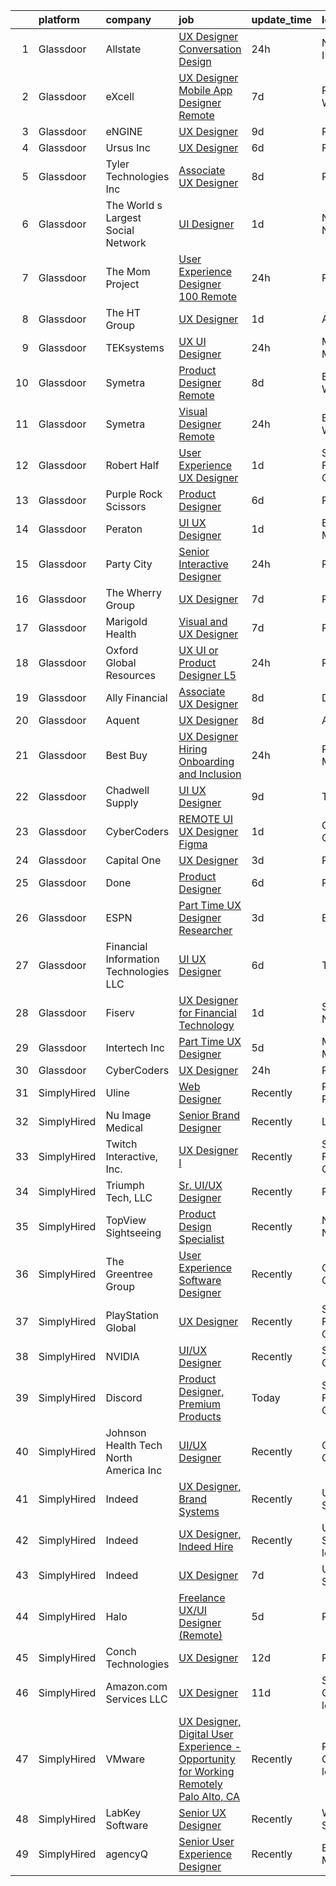 

|    | platform    | company                                | job                                                                                                                                                                                                                                                                                                                                                                                                                                                                                                                                                                                                                                                                                                                                                                                                                                                                                                                                                                                                                                                                                                                                                                                                                                                                                                                                                                                                                                                                                                                                  | update_time   | location                   |
|---:|:------------|:---------------------------------------|:-------------------------------------------------------------------------------------------------------------------------------------------------------------------------------------------------------------------------------------------------------------------------------------------------------------------------------------------------------------------------------------------------------------------------------------------------------------------------------------------------------------------------------------------------------------------------------------------------------------------------------------------------------------------------------------------------------------------------------------------------------------------------------------------------------------------------------------------------------------------------------------------------------------------------------------------------------------------------------------------------------------------------------------------------------------------------------------------------------------------------------------------------------------------------------------------------------------------------------------------------------------------------------------------------------------------------------------------------------------------------------------------------------------------------------------------------------------------------------------------------------------------------------------|:--------------|:---------------------------|
|  1 | Glassdoor   | Allstate                               | [UX Designer  Conversation Design](https://www.glassdoor.com/partner/jobListing.htm?pos=114&ao=1110586&s=58&guid=000001812334d6f099f6ce23f119068b&src=GD_JOB_AD&t=SR&vt=w&cs=1_1b4da78d&cb=1654153075076&jobListingId=1007909809898&cpc=D69957E0862862E0&jrtk=3-0-1g4hj9lprr0ou801-1g4hj9lq8r0kq800-836321a544b4753d--6NYlbfkN0BLH0BMQoDn-yw6Urt952hBm1JLFZ7WpBxND2cMIOjOqdmupiC_ZwOjCSzUpM3cDMYFOje89PMohCdsI3JO8Sow3FXEto2oJD0upv9a1XE9YFGkm7AzHzgQkiaqZ37oQHOS9y4t1maAn8OdM0T32YXRIQwMr6g0Qg1MfyIKe4ghsPk7i9-F565nJriOLqJoKgnfGBmhdbXcseBl9OOP4b0pxmyXNyX-YaxfXO8BFL8sL2dVLUF2VhswSrh8S-HD-nuDx-UgicgOv1K7saZK79QduJWDO4A5U44jqYayLpC-8-Rqj3Bc97wC89OsZimKTBTYoDGLviFU2VJlEaXzt9V3tUQeB45vpzjGYgFLvjtsFYO6VglsH7SB6oyv2kb0OnuXa7D6aL4z19YZrx9xg0RQXy7NYGg5JQaZVhChFDAd6oe__lupCxgipCBXrR59oCulWEBIgszNzsa7wUisYvvOFdMDo1PoR9JlllxRVeW23E3ybKCD1hTXdEEdDg1fCeUdXGLKL9hq_9VDYsJyM4q9gjbYE4VUo1WYEGMErm9ab60lG2Daos9lQN3A7OfaZcgZ0VV-6CFaba3DQRE_rkqTo3My_qJ5-8y2Z8Rr8cg-PAARDNJsDoG62tulCMMGBiTIJqK18ArExrFGLmbpDNmD_Bue_RqpoO9jCUnJyInbfQX6B19n1Y2dIwgE4l-vwmtpRFzRqAskqCUCjQ5hBO8XYlE31PViDCIavj-iMMlhf9nOgraYepppg24HwwplN-NQVrMXXZLQ22nPpc7g7YgxSWwKk9Arhy9xuvCfHTycwYS-_KMGxNcn08SB5s3Zdy6hrpI3Ctk1UigbudJjlmBvelzS0XGQ-3nrYrpPjEMRXo-eNr4fZoPJGcn1L0HTr1YJBukevX4RT730dQuQLEawXfFuKZyTE4T0sQVW8GmKlLYv8VEuChm7fgsgY3EpOY3q5KyS8chg5xcB9XjX0sFGAtXjRPlP6v4T5ltal0tx8CDV-WdtzsyUY85xqZMAhMUzZ_QOujuXJIHgOsW4GYctBW7cASdGlnFp6FQnTwHBK9Ouy8bACeaWnwgdgsNhkbe3SfGVDHmrybwLwOT8goNvSPkkuP2Old76_3qHbAzIERfQJSoKWq-b2-gtWC5q_Ls%3D) | 24h           | Northbrook, IL             |
|  2 | Glassdoor   | eXcell                                 | [UX Designer   Mobile App Designer  Remote ](https://www.glassdoor.com/partner/jobListing.htm?pos=105&ao=1110586&s=58&guid=000001812334d6f099f6ce23f119068b&src=GD_JOB_AD&t=SR&vt=w&ea=1&cs=1_02d3b696&cb=1654153075075&jobListingId=1007893471128&cpc=FAD720BB8CCCB15B&jrtk=3-0-1g4hj9lprr0ou801-1g4hj9lq8r0kq800-fe70f228b92b9f8e--6NYlbfkN0CmxzYmQvvXo95kKnv9JczyZxfBvvIE5_ipFU4pETan2I-OTHVfNCd-kDARBpJFuj3GLOy-w3iNRwMyk7kH0XKVe6hDLJ0SPR8_YPcxSPxZvZMqIeLMuowUZd2WdBwfocujWmQTbUj58J29VgfXMl7WMFRWUP1HwzqkDrE-0AFkBjNho3UqD5QaSUGEW9ZSSDynJXaYVYT0NGTEWS9aGYN16ZXDNt2_9UL3HzYSF6oC9urEwLnKyg0jlJ2vjd7wiWKjn0igh-EdMJwo7bkzPp3tIwVy5J8jE0KPQe5aZGlrM9E_uIVWda5HObIg9cAWzoNntecQWXSr-8ZiTb5nUDd6kq3B-cK8cZSCaIwilNzcbqPLukD8cfDuNwO_juXDQXImQjEZUGptug70X41POkIbMRcyXF1eXSKJJbNl-bUHr8GJSQpjWas0CjP8S_HeZKdrvtVWfX4q6L9uJ-2ImqfPTA3epHVzZtd2VFKEHB3f0yrVacrpxdCKkYZkH-PR3jKQmOMuCOcwy7CE-JUiWPGmbeUXeWAhpqTW-MU1pzJtzg3n9_cUZj3PyGhnHy_Ci-vHJuy2znnFFHiQ_I6EESshg3g3qtDKEldPqSlzUaZjIFjYQZ6at_uxnkVwDJWdnxpxyj1c4_1RC82JWvAiyapg91RE5ksgJIlt8BZEcjz8bqUSnzsitsK0J4o13xkouRzXJH1T5rqBKNfksOH1xcDGE05XDw30JEK9kGSSt66l6vsWy4Q9GHSzU1mOICtxKsdZuuj35vzUXffo9yKWm3PK9C6wpOiSTX14zv-GxKOGX5T5eJpWBAeg3n2Jw3WhfpxNOR3AmjvXCoO24ZB0YmkR96ZWe8KSKaVFXpSdjUZ9Mx5cLJXC0EcUVYggSU2TN5vF88_QZXKWAf4b2WXj-o0SsMIcU2lnm12u9rgRuGmDc1xPKwbbTlxBmCRMabI4sX5BYVqqs_6NDVry6Kpmt6hEaI3IJ3irb1pmV4AK6u3DzmQzhYTPUj1ht0zyvIolV4ub8rGGyZA8vQ%3D%3D)                                                                                                    | 7d            | Redmond, WA                |
|  3 | Glassdoor   | eNGINE                                 | [UX Designer](https://www.glassdoor.com/partner/jobListing.htm?pos=129&ao=1110586&s=58&guid=000001812334d6f099f6ce23f119068b&src=GD_JOB_AD&t=SR&vt=w&ea=1&cs=1_5a056647&cb=1654153075078&jobListingId=1007886186039&cpc=8795CF9063CD573D&jrtk=3-0-1g4hj9lprr0ou801-1g4hj9lq8r0kq800-66181ccf72152195--6NYlbfkN0CM72iPWblhTK_jhJfJxLWIuoC99VqbpyV49Itn1AUN08erutfB9QumlVijyDsesNB_7y5Gm-aD0lYYkx5jU_WZJ6MZxrqujFwYpUfFFn_mW6DuJhL7QRGxWOTaLhC6wDtHIYKr647h7JNxDYCnwchM1k_B_Twv_3FAk55Ln1LUb0fCc39wSbzkduGjBsnR6VOGMO4GzVecc3UFwe5YcsSeb5ks78oMvY0_W1t96W8pRoderWq2eM0qtZQcHlS6NnQZOVcdBoW0OWCFJeZF9iuTiAXx5DhhDpKUEB0bArPv7FXntbEHy6-DwbI5VA3oj143g8y980KGV1JIN7pRconNVING40AP57-d5GQiL71XeWGRv2iVrwEFkxZKoUwD2VPGGPyCk8u7jqgUMIAj-RaSmcrJMtPOYhfaLeSzFbRaGkwRRxBrnfgtdctzkXAorcOyDOjqp7aMRrnPnKolif2FgH3xyu8OvEV1uJMvzVZthHznWBWovVBr)                                                                                                                                                                                                                                                                                                                                                                                                                                                                                                                                                                                                                                                                                               | 9d            | Remote                     |
|  4 | Glassdoor   | Ursus  Inc                             | [UX Designer](https://www.glassdoor.com/partner/jobListing.htm?pos=127&ao=1110586&s=58&guid=000001812334d6f099f6ce23f119068b&src=GD_JOB_AD&t=SR&vt=w&ea=1&cs=1_d75b132b&cb=1654153075078&jobListingId=1007896308249&cpc=1CBFC3E34E2A31FF&jrtk=3-0-1g4hj9lprr0ou801-1g4hj9lq8r0kq800-60a33de105efc6c1--6NYlbfkN0CT8vBT9H5mqECx2dfLV_FONLPDKpIRssxVwtj05Tmm4rA5I0VNOPdM1oYsK66ov5qrsCpWsJGjRT-wA2k4O8eBDYp3KXlgByJmzOGy6oTJm7hFoQPDWDhzE8CndFV565zD0OTuoLHzX7RM2AtKMtLt-jlKmnfZ08uUcslC18fQX_XOR7QKKepCkMAGUPy85Y4DfcvVFTTTnJp3ascMjBE68N-Zvq2XImpFRwD0WqdOIi5HQnYKw3TQw5TJ7u7rxi1cfMSBnkHCbKeqLF3euzMD2pUqg0xE_ad8P6aIrtw21a3rY0D1HBcQBNqThHY6IujEdrbHntcijTCkQCiSlHFkGo1_cTAoHsxAz9KIcT0p0zNfkgeexHHaIv38Zf8mcSiy9KDU68mtGQ--PHA8tqjcbiP6lIsXBBgRWqLpnzfIMNGnTjtW5OvLKn3IpOYxII79t88JFj4Cob3iYuZoLpsYdcyGeZsH3jI0_Z2tc9i4vOA3B3iU7Lffscmyaio_JbzOxmM-S-8ovmDC9e7z8bjlJ-Ue5drP0xa-AQ_umtxGxXNVa2b9mdrKK5uuvp49Gu60VTA9FEW7NUVjS0V2DiJMspLVGiWw0_ivDTLdZpEOFTIKlJ1q6rIQkWdR3Cr2EiTLqw6x8i6KbM3NtGw6asHqnlDB6gws-_NIYjBZMTThRIfBo3TewsNdOMprTFAT6rMMASm-gFhvidJyIAe-J3DCYEfylvNs9oaZFPwpEpMYYWKWU8HCvOeIROGoxATdpAmV4Pbb5AMwiSgBf2SqYxOBcbc0yrSqNBcv183aN2cJYE5hIROcd76fy5RWuA8g1bXn3R8KI93ondrZjt1zDPn7Itdl6MC0ZWPyuyPi4PipGwNVq5MpUloD84QzotKZB-i3ZoeHJ4lpomafNKsQgF7xLBx6o4RbDvrZDGJ1WNUpzc-VZKlh31p3AeHprkWWXlUX2sv7uCYSvdh_kLPhITCmHClARRdLU8h_pR_l1qBNDkU_S3Qad90Nr9ypIQLOFMs%3D)                                                                                                                                                 | 6d            | Fremont, CA                |
|  5 | Glassdoor   | Tyler Technologies  Inc                | [Associate UX Designer](https://www.glassdoor.com/partner/jobListing.htm?pos=109&ao=1110586&s=58&guid=000001812334d6f099f6ce23f119068b&src=GD_JOB_AD&t=SR&vt=w&cs=1_cbd8b7f1&cb=1654153075076&jobListingId=1007889296430&cpc=149B3D5996025BBA&jrtk=3-0-1g4hj9lprr0ou801-1g4hj9lq8r0kq800-52ece1768a858e83--6NYlbfkN0CeE3Wp1M-8tH35RiH3f1Z9bIMggqs9mWwktycFHRXbIf7vsqZ4_y01ylFrHTYta8MGGodIM6JsB7ZUbwCAD5cuLNmrbUydNcPRQjoLJAPqa3xeVfaSSCAjRWP_yCtohzOftj9U-4VHt8tGam8kYakPX_ikKU7YLU4zn5XEW2GZLfuefU88j-HcT8Fne2PEtP6Fldvmu1r_50yDUbLeK2SMGMNLeE-VnmrV6oEScQWMVEsSjLIoKj0xiyfJlo1haj0MXJyNpiYDZvu8Pf6bP81E0JU9w1QF-w41q5VNYEAo96-W1Mn5nxrEvhNg9qrJK6z-ijp4DCZHHXNwCB2NIEI4I-CN6Am3LsLV6N7uqemRU5aN1sWFrJnHoae_LHFWFBCa5m3VypAiuw9VqdV00unVNHvwl9FSqoaNuh9LwdmFuoYXR-TYYRMMKTNW9aDbFu7txSEMBDVmtCd3n3LWMnmgCATV9rawrUzh3_DAGzTtMZA3jujawG825EeTiZDqI_cbgAjDVqYJEMEDsjY8KtYbRr5PwJnDlj4ZmVQrcrSL5g%3D%3D)                                                                                                                                                                                                                                                                                                                                                                                                                                                                                                                                                                                                                              | 8d            | Plano, TX                  |
|  6 | Glassdoor   | The World s Largest Social Network     | [UI Designer](https://www.glassdoor.com/partner/jobListing.htm?pos=128&ao=1110586&s=58&guid=000001812334d6f099f6ce23f119068b&src=GD_JOB_AD&t=SR&vt=w&ea=1&cs=1_7eaa51d8&cb=1654153075078&jobListingId=1007907628103&cpc=155EB9D5185558AF&jrtk=3-0-1g4hj9lprr0ou801-1g4hj9lq8r0kq800-99cd808f6a2f08b1--6NYlbfkN0DSgjPPcnEdvoK3uuxfISLALE6pB1FR7YSHOr_tSg5_QGIhoz_2VqUepdcKLBLI_zSHgN9Sz03KAnPYZUmx6b4z9mhRPODEy-O7qmoS_HStiINQjsdQqA3YjiQFX69lw-5-ZiQxY3XBCp1i3861rKurtjh3CQKJRE80zcKRvIKPJyUYv8B03li-PHX5bWt3-AAnPrc71HNf6p75k0UiXxEpvJnm1KjHdyY832F-chPdkBg9Tp8dpamF5ktiJ-6thOtuWgKfkUmFdQMKkl_GXC55z5nEljbFaCdlvtVtyXkMuUCUiij-BNYC4bHE9k1u1nXyxGzwikhg2G4inTO4RaeCACPeE7lQs5pp-HxyXcentVjJWFSGxOnK0UhcVWcfLU0f5HfUjVb1e83m33nGqreHrU7H6oHbvvvN7xLRFjpCyUN1ghJRpmWAfV4H-BL_IbRE7scTRWwyfJOc_DNQ9gzoNdRPHa46jtiQGegf60f_QbRMt79T7eJ-3gAeE-Ocqz23iZtyHa_pHFgVyn2tF5C6Ysbq3sK9UEIEyZrEpjJ0R4hkqCd4fOWzQr3I1r-QYHxDwuRehhVzOXfHpNDypImb7mYzzY2tS_k%3D)                                                                                                                                                                                                                                                                                                                                                                                                                                                                                                                                                                                 | 1d            | New York, NY               |
|  7 | Glassdoor   | The Mom Project                        | [User Experience Designer  100  Remote ](https://www.glassdoor.com/partner/jobListing.htm?pos=116&ao=1110586&s=58&guid=000001812334d6f099f6ce23f119068b&src=GD_JOB_AD&t=SR&vt=w&cs=1_5f2ba62e&cb=1654153075077&jobListingId=1007910373190&cpc=1120CD366D53BFD9&jrtk=3-0-1g4hj9lprr0ou801-1g4hj9lq8r0kq800-316a760ac97a5145--6NYlbfkN0BDp_epf89aHDQhKpPegNJQ_ldQpEFZQsM9OcONMGxWx6pU56EKHF58QjVdAUvn2gUDcvPGPuum3beqnb26HqTRfxV-Cj_rauCjLe0YjNLDnUPzJG0Gw09IW-MNsz_ya73dYQxfgDIM0sdd6iu-i6Fc9X089jyIBX-8bs8IZWLe9k7TI7G-yPwJnLLFDUHtrzsQgcsOm7nKNIQfb4PmEshiDmvjcDmDQPTYtI29OPULWkcUpRJTDQio_cxIXZlWWNyGXr30IyjEPMsZMDJCddssIHhsUHUlGPkEbclbRq43BhaLK5Od9wSEk9RBf8JKCxCjztdWb7iwUD8W7KkcQ2xk4HOLfvRq_5t-1VYIT8mqHLrVqPh-EGLGtDyErkeQAJmB09XBc9mIcK-0nT1S5spxmXwDeZidABrgvWNHrlD7JtA-1Hcl6N1mdyVaVuWIH31SZhjwPQVwwV14uGby9snSZo7G6qeYSXVMbLxZ9OUEUh8MrdBuZJwLvq1wO4wEUXnFXzbQU4ovfYNTepPRLi9GGaPkG4_XUwMAtfoq57DAnsvIIPd6g2lOkg21tc4ByooXTgtiUTSocQ%3D%3D)                                                                                                                                                                                                                                                                                                                                                                                                                                                                                                                                                                             | 24h           | Remote                     |
|  8 | Glassdoor   | The HT Group                           | [UX Designer](https://www.glassdoor.com/partner/jobListing.htm?pos=122&ao=1110586&s=58&guid=000001812334d6f099f6ce23f119068b&src=GD_JOB_AD&t=SR&vt=w&ea=1&cs=1_01ecbffe&cb=1654153075078&jobListingId=1007906371927&cpc=ACAF1607C5C1E404&jrtk=3-0-1g4hj9lprr0ou801-1g4hj9lq8r0kq800-4f70dc5883ddc19f--6NYlbfkN0Bra0s3zilufhc4AteKADJ__EYx4e15zFOxHvpj1gP3yFT6O1VqDoAXxp_WIm083I5A_N_Vc-eQ1p7qO7s-PUZ2bmhGhrHZDKo4SR9SC8_16Pjws-hDuOh22-5OHoTwv7-bh6KwzNr0ruDmGdMwGhJNlQk0OfbYthSnPGuoEelyIYVTdHOCqzjtvC9bkYujBjH81hyddrMtNPay85TDWSvq36YDr6wfOci4WYtScFIrUCv2rAqWvJEeV3wQ3q9ikb8LypFpJNzjl6617M5TwF54WlzgOryc_YJ36w66gTVQOc3bQAfxL2JqHir9VALNZWRdtKSxgVJaPUGWSkwIlhBfvLAwgUQC9iC3ckHnmmWq-_RTlr-MfxVFtx0fKKgALHAxQugat2dfb39jM5S3u4Z39ePr1U6WK8EAD8pCt9OyinOhtjWrP3oW46Aw7lRZfBqTpDFSp1sZ5-VUPppzOE33gtRSs2gBWBnZylEqMp4hN9dRkOZq4CbgepcEsLJWi2c%3D)                                                                                                                                                                                                                                                                                                                                                                                                                                                                                                                                                                                                                                                                                 | 1d            | Austin, TX                 |
|  9 | Glassdoor   | TEKsystems                             | [UX UI Designer](https://www.glassdoor.com/partner/jobListing.htm?pos=118&ao=1110586&s=58&guid=000001812334d6f099f6ce23f119068b&src=GD_JOB_AD&t=SR&vt=w&cs=1_46bdd68a&cb=1654153075077&jobListingId=1007909029503&cpc=75B6770C194DCF89&jrtk=3-0-1g4hj9lprr0ou801-1g4hj9lq8r0kq800-b23d9136957774fc--6NYlbfkN0AuKz8EBO1xHDEL7V2YF9xF3dC_I9B9i-Zw2Jh8clPMK9BxhHDJszxSyW718EipT5NpSSfV2Y97mEDIvr2kdv_hnmpQM2WlQUND61xxVdm3u7_abE8bWw3_p2_0_gdjdK1cXwK9G9eU85Ov5hs8PyC3iuXIPXY2re24cR4M1BNHiCMyjZGR8JwaNnMOdkPkpHkyQsT--Rx7fj4QFiOkx2Cb90Nc8e-7W2861BTAonTTKinHYx-mz6XXWUVTxpYsgwRsM9cuW9z0UQF0b-WDXr3_OXrrfFENRMP8MuEPnVx36bNimtgSMXHtuWcyTBq-zbUu3ITW63L09-xIlu3XD1Bd3_TGgqKPy5sKPsLx-8c3IxQgY3QcskeM2LOwmS7mP4383euMUucpadG1veNvdK9IZjMzebb2K0Ql20L7MBG9jkEgaXtSrljan2qKRJd7W1Scbwn9OH5NPQeIdW1HjISW7CFEO1Hf5KquRX3gKCNAFwthkvbZsouN_XPd-AkItEcARfh1SHfWNZL6isIjbVCKJksL_8rcSiBb1BxB4FD88E-yY5Tdd0qkrSviqgEH8iUmPugqqoSgZKuUlFVL7k3tkOJQB3ICPAX42B6yFqtJ1-zqlf07OIwwYXtOWskZsaWy0VOf-aclBbzy6QIiFDxdsz3Ut77Z6HyMgsjb-PVjMhG6pn-ZsTrmEYZvLR3NPRJ6zpznZj_sjVy0BOiwI4Oa-c0lU8Qxa9f7CYdadHC5n4yaMUkEkcwx9l-YhTUkCHCJC1tqzD5LfU4mtS0pj0R2tAyuYmQOmLUlPVBBhG3msBREe0SZRka11vuHaLajfxLbBOj-UWBag7LUnYaizCwwh_Dv8wES5CFJwWM84kDbdwTIy0uyxWspG1VjFiHTVR9r7qenfuWk8A41l9vpgesXNhmP8-uKSh2i9zpZowxCA7yQmScLG2AIFP3Q5i1A6A6E7JZPm6a9wXcPyBkuoAlj)                                                                                                                                                                                                 | 24h           | Minneapolis, MN            |
| 10 | Glassdoor   | Symetra                                | [Product Designer   Remote](https://www.glassdoor.com/partner/jobListing.htm?pos=123&ao=1110586&s=58&guid=000001812334d6f099f6ce23f119068b&src=GD_JOB_AD&t=SR&vt=w&cs=1_bb5574f2&cb=1654153075077&jobListingId=1007890104304&cpc=AC285F3A3ECA6BB0&jrtk=3-0-1g4hj9lprr0ou801-1g4hj9lq8r0kq800-f8a1560b546af90e--6NYlbfkN0DxLmO7NH_YTtLbOIMvJFqJGEF88__vqD2fZF7JxivJ0azNiCTgnfJhqK52DTe9kl2sy2Dlv6DaoUwtD1lcr_VUFi9zcdkx3Vgtf6Scv7oJRIAsORZZM_Q14PVCLqqJPo9ZaklYuJ7u3dTNUxyS30Tn3zR7Og7ssC3dylhHyexP2uCYOe8lkJFEAjpjvvRjZ0gp1cctOImO0Dm3K2o7qlA7vCCHbxQuUemYkdDyLqqN6nI75I-woUIawQBIHTO4f0eAyGj3ikTYpO2fZG2C_Zm1V3eorSmTEgN0PvLq_vXyIFPYey4px5fqut-jnz1xuvNfbq78eWpWaLqeBkxDq-rhMI-UwfpvaV3-4sbO3sJIE0qVFwnvMABnFNt22-SwvE1sDDQXGoJ8HGiOFbZBXL1aTMm4k2JKK90preW7CqcsuCHpCDHYXqnbBYitkcZSg67Eckcfk5mLryfCP_ED8JRX5PVABMFzPM43kA_Ndd7Lfu0KNhkErbMeSvnCsP901ssUKRHFy2wlaFjX1VoW742EicNr4E740UHIHdlW3WwnuaqvCbrRsSLDuAYvhT4KKIGmtjuAXE-juw%3D%3D)                                                                                                                                                                                                                                                                                                                                                                                                                                                                                                                                                                                          | 8d            | Bellevue, WA               |
| 11 | Glassdoor   | Symetra                                | [Visual Designer   Remote](https://www.glassdoor.com/partner/jobListing.htm?pos=112&ao=1110586&s=58&guid=000001812334d6f099f6ce23f119068b&src=GD_JOB_AD&t=SR&vt=w&cs=1_2148acaf&cb=1654153075076&jobListingId=1007910117840&cpc=8795CF9063CD573D&jrtk=3-0-1g4hj9lprr0ou801-1g4hj9lq8r0kq800-81365151b091542e--6NYlbfkN0DxLmO7NH_YTtLbOIMvJFqJGEF88__vqD2fZF7JxivJ0azNiCTgnfJhqK52DTe9kl3HxAUXSrL2mTd0Ptx5yHlrOP7pNyy_I0DH1ewqAlG-HwrZHUudZdbZdhMuQaE91j7v3Tw7VN79EeVQTmxCsMd4tn55Y-PDa_cgZasr_TwpzGZeD31m5mFuVQO-xYPkEgwusMtlv1SZmV5cqiaQQxrI_wTqqPpW8b1JI_8ZbVb8mpd5rHKYwZFc0bvRGgpTaJx_N8i-x2csCGdvNI8Pj4BIr6Ym6WuV6PEuhqpi6vAYUQN8Ynckgp3fTYF9Rmh9HKqbQXSZiIpl87t1AtLjD4Z6cWUpnr0LbYwDzS6a8BS6dHeoYOrcW3gSrXnZW_T5x-WpQs4doP5arMi4WlDUL-KhuzWsEn-roWONRbcNYzCBXTXHj0OY_N7stVtomb9ICDL-yohDPwjGRm-LzsK2TvZHqS8adRDejlvbARnck3IeroT5_1pR3UIW6_NRPjfm7oMamhoaGzMmrw2NOSbuvUK8WK095CvZiLHP90Q15PtcpGANqTIm-unnVx091l1zsZiXs4gEL6lMJA%3D%3D)                                                                                                                                                                                                                                                                                                                                                                                                                                                                                                                                                                                           | 24h           | Bellevue, WA               |
| 12 | Glassdoor   | Robert Half                            | [User Experience  UX  Designer](https://www.glassdoor.com/partner/jobListing.htm?pos=126&ao=1110586&s=58&guid=000001812334d6f099f6ce23f119068b&src=GD_JOB_AD&t=SR&vt=w&ea=1&cs=1_cef97fc8&cb=1654153075078&jobListingId=1007907399792&cpc=3DB599BF2F4828F0&jrtk=3-0-1g4hj9lprr0ou801-1g4hj9lq8r0kq800-bccc8e0cf7607a0c--6NYlbfkN0CpzDdaQkua3np5pkmj49lKioZwmwxQ-yx5plwbYmV_M_hSx6mEeMAEQjdiVKQ20yyVyaPlqhHhTnNs7apTFrtdRXXXF-2wyU-mJFy0gP6awhpBgIU_PAWs6EWcOgrS31HSuZxA5t8aGYQJodxxKDVZYzTilNwMYfW6ZKlbWa6w1KiqD-_1jJm-m20r8OBe02_4OzAcLXKMCGct9sxqOu_oQnlBtIeLm6OiFtnlDKiJjeBSvYAVNIJGRLDNHBJpN7LN0Ttsp5SYrNqqsQcFisXxiNpHrH4nHG8neYPfxRO308_zu2TwmIBOVUlB91OdOA06Q7Y1UVvwrvvUPGzlFuzm7ZfSQYbkcN8xjQ_lfewOdH_nF6o-QQq3esEjaS52kwcAixeEVk_b1BeU-SLp9MdSPBqvnnd6UQ8WvJkEb7_CcKFVBKGHMfzf0ThSSlDTQ5K_rgTexDtjHlh7S_NAV-mipzSy275yi62GPOo9elHLSXcbRcugE-nihTC4eiE-5KBQAv6LxA0R8V-LwAUVYDaDWpzoT55ggNK1mv6Sqk0paKMD7HyrUjdJNRi7lVA4SZGmo8ch4l3JWQ%3D%3D)                                                                                                                                                                                                                                                                                                                                                                                                                                                                                                                                                                                 | 1d            | San Francisco, CA          |
| 13 | Glassdoor   | Purple  Rock  Scissors                 | [Product Designer](https://www.glassdoor.com/partner/jobListing.htm?pos=108&ao=1110586&s=58&guid=000001812334d6f099f6ce23f119068b&src=GD_JOB_AD&t=SR&vt=w&cs=1_4bfbb561&cb=1654153075076&jobListingId=1007895212083&cpc=ACAF1607C5C1E404&jrtk=3-0-1g4hj9lprr0ou801-1g4hj9lq8r0kq800-19209a4e7ce6e273--6NYlbfkN0B9CJAjumQvo31X8FUvHYg0gNPS0rTJ-uJjWt5JfkEMII10vzOjbNJo6SQhCT4L7RAU6dtdEMhx8nmzmg3wfk6BhM-zFzZCODVrclYp7WjOWs3tGfzj4XR24wIewklUtdIwkGmUxB-lp8SCFGi5DovRpJU5XISOiy4Ol8SHKbhJQCa7LPvCMyjBo6z0dF169_-q4MAr3QQlzdK7pD08oGv2rUFkdFBXx64xwBTxW8KmpHQ0DJfWd5JHQuCT6Ontze33POkO1L9BB-FIVOUb9MarwqIkLtwL381YngW1faaHRS7aQJasjGRcdRvIuWfhK-nYZJDW4KQ2IdHBX580kiqiFNvyl0W1tIxQIb3yPFmZaXENFb863vcVt4K4EXwqCVEW98_SRmfYryHUfulEum4TIFgAnuZkNznBNGU1OjdqYg7YT_gyynN47dz7x1kU2h3jX7FKGwXEfwU9wvTPWp_KswVBAmqG1-F9CHagLAfExPHsDz0Q9xT9AbWK-PkqdG0xUE91Rt6kEq0SufxP4jwt)                                                                                                                                                                                                                                                                                                                                                                                                                                                                                                                                                                                                                                                               | 6d            | Remote                     |
| 14 | Glassdoor   | Peraton                                | [UI UX Designer](https://www.glassdoor.com/partner/jobListing.htm?pos=110&ao=1110586&s=58&guid=000001812334d6f099f6ce23f119068b&src=GD_JOB_AD&t=SR&vt=w&cs=1_b5432e17&cb=1654153075076&jobListingId=1007908040640&cpc=59DEFF8D475298C3&jrtk=3-0-1g4hj9lprr0ou801-1g4hj9lq8r0kq800-a255dd990b3b438e--6NYlbfkN0Cx7R8OmodZU4Ze4hnUhR0Myw3_voyDLMHXumN7ynSuTrXceT3foN28fsokTCLC-tsOYPdqJ-Dlo-QcTTJsSA6HfG6wbmz23Kog0PHnecyvSE1Dk6Xtf9ZpB2WU-Vl2yuS85fI9m4vR0zNYW3DtrO23-UYzDpqKfkiixyg5GSTf9UTH971JZDOZ7Qcz980jYuoiXw7Yi8OG2oAW0GSRJq6rq_yS_KyA8TqyycH-C0g22VMngRUqwUYK3k_zLGofuhInNmhdqtMVtGP0biRz2KiBZYG4oOR00FUPIav0jXhlEqdvq_sIkmHl5J4aq9Xlrd1dKHhsEl1SKqIM_rMfZGk4mOiDsSmJcb6W17LwaRz2RyPpmbTBVVhXSKB8knOAcxh7iWeO0VqzkQ9muNTQfAScCHrespi2JpK9QHOPw-evnFAqIeDKSFDVMmNLbjmlQyIARYH30X8GqcE8pCHTbqSy_B_dSXM8sh_fYqyV8n1l2bxpk-fQz2bX2Hp81G9yhFoqbBIZLQnhHH4ZVqcjV6vEJt2-K0yrPKFPRtakFeH3SftKxbHLr8t1pBvQ9QCdejjfj_8LJ7P_PkXlyoptCQA92I1qjxsmofK0K8T_BT0cZ9hrxyvRGQxOLzmFB0MdkPr-TVmUrJ5H3-Xl4ywgT_jyLu6OutOzmCbzqfI_MhrAY4h8NfSaylAiFx5PbVLr8d-aDNm3uf7VXTezf-4JFodYfCtonJgOBMWevIo-LLqTUTFs37qFcV2Ffaz-ImkaMUXbAdEdSX38WBdcOkr-W4bycBaC2lYJat2XgNmLLsTTLGfcUJbfWYaxc0QM8mw9IaWt1_G550gWRjvMcihhKl50l26R0pVTJ8iaqO0vYjKyG67WhrzbatoBZKvGZXdEftmMVnNqvdjQXqKiqOd1vZx7CMQrmQ5p5M22r5g1L8rIjelBli2vJhUBDIH-lYQyX4LzLAJJUvtWIHHu_UeYqhWtCy91H_q4IUMKAeB64DSGmRpuHLgWOiuVfecF6YeNhYVAK-ZSU3n_pLLu1iTXHoyyeAHa-Uvqx8-WhPyy-18USMXQxHxy5XObtCvbbEQx3_JJa7ZGKu_vvQ%3D%3D)                                                                     | 1d            | Bethesda, MD               |
| 15 | Glassdoor   | Party City                             | [Senior Interactive Designer](https://www.glassdoor.com/partner/jobListing.htm?pos=117&ao=1110586&s=58&guid=000001812334d6f099f6ce23f119068b&src=GD_JOB_AD&t=SR&vt=w&ea=1&cs=1_978d77ea&cb=1654153075077&jobListingId=1007909529271&cpc=217C45A42544DB93&jrtk=3-0-1g4hj9lprr0ou801-1g4hj9lq8r0kq800-8769dfc360d25208--6NYlbfkN0ALyhAUN4-rMnQis_n0DgkUvmAya-wWUdlU29uRgGT9KIzKCXIeS5itAw0GIAujaTy37iTorclyPI3vPqg1iZ9IXdL5ELBGGCW2AVh8eBw2QmaRPyAXe8ZiSbFo-Gs4IXN-8xSQhkPzltXA4JI3kcRoOU8Zbra8vcPgPYSRCbcID6KdafD0JdlSP0szyyZkvaS2qOOrfKzt0lh0ykVxGQY7_75xFTqEyw-YLj1Vk92IrzL7QETE2QdPZT5Od47cAaxH3UdUTsRF2w2tD5nIBhRO-NkNZUYwEBnfITIcbGqnkEH7OtxS77QWuARuwk2pp32j2hceWoLYBlNr1w_0rK-IhtYWu5hPLD99mujHOE3zu-ci1brgaRgDlPecpXERRBQftUt6_dXuwDfLN2RLP2q7d2-CIbNZCkyma_F3mm3YJNtS3J2LLOWm68H2w-lSqotsmf57seUsgY_pmtpFppNyzL64_Xlfn9qz082ccpQv-EMkycASQNy_qwvzOK9jiuEigg1w4742ug%3D%3D)                                                                                                                                                                                                                                                                                                                                                                                                                                                                                                                                                                                                                                                   | 24h           | Remote                     |
| 16 | Glassdoor   | The Wherry Group                       | [UX Designer](https://www.glassdoor.com/partner/jobListing.htm?pos=130&ao=1110586&s=58&guid=000001812334d6f099f6ce23f119068b&src=GD_JOB_AD&t=SR&vt=w&ea=1&cs=1_ee2ae3bc&cb=1654153075078&jobListingId=1007892502538&cpc=F4EED0218A761C36&jrtk=3-0-1g4hj9lprr0ou801-1g4hj9lq8r0kq800-33912c95834798d7--6NYlbfkN0AQf72bUSaGcfKlA-FHcaD_NNxydzOPnFvCMZNpuhyNdV3fV8PmWu1NPiE0CH4BD8dFRI0EIof916cAeFSlinxqm5--JnRhKkcbEgODvpcT1QRBVAl2MfYgfQDnb-fxj4L59u6Pji4yRT_5AL51jBjKPynU6x-9V6LFeRXZh07HtMYqxH5VFTNzL5HiarPZNxrYvqHoGwccc6A9GR96v0LhPwPontTj-0XPkejndwLn_ovq8Y-Plpfcoe445-ALRDtDHgHV3jCve4DKya4xncfWz7gEvxPIy9oRX3KYX94BYtPW9atosLQ5PrCjmq_vWBO5ddcuMexpB7rrPBVD3absUCuFkUOBJQDV5zyYbg8YBZzWrHJX7Ja9Byx8ZXpvHQ_FzltmRq8C4hBRATic7mLd0xYF3cBiqdRFSmyYUxW5eceeBVmAkLUJOpTI4KfuZlzTF0WJ4RMIbMW0u4wWfY0zOYagXILczEWOK9-px8lHDpct1ju5cC2H)                                                                                                                                                                                                                                                                                                                                                                                                                                                                                                                                                                                                                                                                                               | 7d            | Remote                     |
| 17 | Glassdoor   | Marigold Health                        | [Visual and UX Designer](https://www.glassdoor.com/partner/jobListing.htm?pos=106&ao=1110586&s=58&guid=000001812334d6f099f6ce23f119068b&src=GD_JOB_AD&t=SR&vt=w&cs=1_61f89e54&cb=1654153075076&jobListingId=1007892502134&cpc=5EFBB0462F9C6B7A&jrtk=3-0-1g4hj9lprr0ou801-1g4hj9lq8r0kq800-9b3cb7afa3a868e6--6NYlbfkN0BOXuGoEprab630UTZtlO0zSF92s9S7S2JAKfDpgJnI48Yvg-kvAq5EQjCiABulU7rt4DrJjzq16LA1OYR3N2W3QFAt42dpjwDydXPo2L_CQ8fIPtmFZ94QuWaSO3fdpUYFb4e_ZVDov7iWUBDkdYR1UZrd3kOPXB7JaEf5-K9sncaqUe3g7zlv5dolpRuUs01hMlZ8wc5IW2f5i4l3nU6UBdpxQk4cstDjHn_mTo52ebt0WacS2ZG4v5qAfb3YirHQyjIdHgHZI2ak3GrrBJaZbutyJNvmquE09FlhGar-MFHIhSB8zhXdGWYy5w0KBKJUoY9RLwccJw82FiuPQ7cqYEVKg6bdyYGSCAi67ZCEmLURUG0aiEhlayuNa-1KNWURX2SqK0_45yph2HxiLAGAOVlMEwvs5Y25cKAnV46xbwi6Rzk2bmDXK7diw2CbUueH8WoAfoELmtWcTzzCgJjN5OO0p4c3raA6NBtf95n4zv78wzEe1dSSk34iIXLUVg3aMFcMhTKj1fUbKvZq5AKPtVs8evmhDgTNU4Ockq4-cpBTWVC0a8PdQuoieOAWKOCzMKQ_N8XBPDkuZQD77QsF0hGvQ9iKT28%3D)                                                                                                                                                                                                                                                                                                                                                                                                                                                                                                                                                                           | 7d            | Remote                     |
| 18 | Glassdoor   | Oxford Global Resources                | [UX UI or Product Designer  L5 ](https://www.glassdoor.com/partner/jobListing.htm?pos=125&ao=1110586&s=58&guid=000001812334d6f099f6ce23f119068b&src=GD_JOB_AD&t=SR&vt=w&ea=1&cs=1_cac14a31&cb=1654153075078&jobListingId=1007910888820&cpc=48B9F4758953335C&jrtk=3-0-1g4hj9lprr0ou801-1g4hj9lq8r0kq800-236d53317970062a--6NYlbfkN0D38dVY1HiwVlRJ2sgHwoll4iKvb8KzfDOOcqRKKsqQYBdEVI9w2agCyPdJw2s4TQoE74vZzh8SXUc9h0xY8xyPYLwKsOvBUgl9y9tE1B6tRrqFTkfx2LFZhefZnNvzciUxa9TnrtURLxlm65Qh6xlIx7olQZRP4mkpX-gaUrNa9j0kfrBiZiIsjFlL9raYYwswTGraNvuBoyt1Y_nxBi4odl8TotITqB4DwSHHvH2QiBNiKZ4Ke4g8XQDWNN-zDbubFWPudrsp0XPvULebZOKVoVNB5iVVunuM1WE8xr-aciV1xbp9lxtrD3Q2Hu7BVBBpiMpodYqAv5rOcmjnMHbxPzP5tHAbBZBiql_lyWn0CKDPUXrf5P_amZdqUWbXnWiK0BEBNfaykexN_zgU2kXOHAFhwadLfuero_zkxc1GptF0PW-2S0fhf1Eb6tYQMa1i-7wkpcNHehEyoFFqFFtccXppM66NppWGnLZo4VQBJ4DEh7bbiFaeAL2Uw06ZBz428Niaa1eHcVsd8uIRrMvo)                                                                                                                                                                                                                                                                                                                                                                                                                                                                                                                                                                                                                                            | 24h           | Remote                     |
| 19 | Glassdoor   | Ally Financial                         | [Associate UX Designer](https://www.glassdoor.com/partner/jobListing.htm?pos=111&ao=1110586&s=58&guid=000001812334d6f099f6ce23f119068b&src=GD_JOB_AD&t=SR&vt=w&cs=1_02000128&cb=1654153075076&jobListingId=1007890187044&cpc=AC285F3A3ECA6BB0&jrtk=3-0-1g4hj9lprr0ou801-1g4hj9lq8r0kq800-706526024307f282--6NYlbfkN0DJ5QQ_XkAtnGD7OtNJBPWnMWX0-0yeBIg3SyIy7sPtwbzsSHHn3ObDFBkKUa5OGl_hQyoslSyFzHbbBZfXX2Ap1rcWOcMVXBSoVh9YzSs-4qrgFMHsXXrnT2noZygLOPX7I0bzYB8CZ6flbsSGTYOKajE8Deu4fdWkvOW39zIH4EmjNxYh_YXnpIzFC1XA2NikAagMfdV6O41QB-gzDCoqcf2Qd31Kw_GOB63UTLn1TsTJT6nVbiyUnzp8UvnNgGdolLDLomnDa2TKalz0D-cGdMQClOQhU0GuHu1PBpshL6f0bko8ZbH0gqphYnXFOrHwdThbfPIVtezCAoRrPwirEy5tLGoBccPmHZMZm9cKW3HDAGI7HNpsT393e8RiiBvt5OszZg-oYHFOLbxH4WAAlKx7wuYPeKAFbry2MAw4ZX5T9lrFpOv1Q9CvYzvq0z5K3G__Qt4UrWOvy1YYPl1rBrzD0miwiMDjgagiQv2wquv7XIdiLGad)                                                                                                                                                                                                                                                                                                                                                                                                                                                                                                                                                                                                                                                                                          | 8d            | Detroit, MI                |
| 20 | Glassdoor   | Aquent                                 | [UX Designer](https://www.glassdoor.com/partner/jobListing.htm?pos=120&ao=1110586&s=58&guid=000001812334d6f099f6ce23f119068b&src=GD_JOB_AD&t=SR&vt=w&cs=1_3f70fdb2&cb=1654153075077&jobListingId=1007890135005&cpc=217C45A42544DB93&jrtk=3-0-1g4hj9lprr0ou801-1g4hj9lq8r0kq800-7ba1144f8ee95361--6NYlbfkN0DMrcEu7yrtATojKJA7cEzGQ3FdRGWLh0CZQInL4ECGI9gD0Wolx9R2v-Aex0-GK06_n1S99eJpjHXArv4oZmD86_04obSPmPdHRQ7IRQGOe-MnQMmzrTrFs5KsGDNW1UfNvQLdfAv8ADfGNZ7wiZaUhwMgFzW7CKSmFUc20yZfBWM78wep7YTWfU62uaI55amfg0VmLt8tJJtHu0SZSm44pAWkZI5mlVpVlDCE_rvW8P0gHQF-XsbwAoTkT2Apt7fpczyhVzaPaJzowG6DP-XKriXCXgk6IEYQs-ZAruHDI5RnytO5EdgkPH7kqI1cdKZ2S_SlIek3DpWGo5_BhCGP4FO98mSpe89CkLEiw9riWhBYbd2QrpFYwd61CAPDVk2updJtAD9DsEOmVQKvCd60BDNOjNliE6FJT48EpfGu7Vw1lJ3pKiCtuK1ez4DEQK86aQJ8YEUHAA%3D%3D)                                                                                                                                                                                                                                                                                                                                                                                                                                                                                                                                                                                                                                                                                                                                        | 8d            | Austin, TX                 |
| 21 | Glassdoor   | Best Buy                               | [UX Designer   Hiring  Onboarding  and Inclusion](https://www.glassdoor.com/partner/jobListing.htm?pos=101&ao=1110586&s=58&guid=000001812334d6f099f6ce23f119068b&src=GD_JOB_AD&t=SR&vt=w&cs=1_9fe3205e&cb=1654153075075&jobListingId=1007910493992&cpc=0F120DD93C91FC85&jrtk=3-0-1g4hj9lprr0ou801-1g4hj9lq8r0kq800-a9eb42b58aa1355b--6NYlbfkN0Cfk0snhZndNwX7uXgC05fLlvJSb7RrLTWxBCJZfaaW5v_6dOj1owJ7abUPCsjpkiKyVnGJE63E8NQZuXKsAYbULpkNYGG57rArpqhmFNrOAAwGZD7v8sH8Lw0uWFeb8DJhpcjTqTt4qOSX-wSM_zfFCx6ApONZuygEzFmEWiOuxq1y5KK3hrj0KAw3q81GmYCOth4JweLQHybADpMQgNrC4Y1X0pt1KYgcH1spnLr9VQW8p3nlTuYU0RLZlbphNJUwVzegnkcytCmwtjzJ5FpKD2MRW9gx_c3laRMIgRN2Vz1vvBgWIL4XTDfiTgnReP_F39DnDuk2JmUrhsTRrGQ5M_oStOfEIqZ5nX0KrC-07U1D2KL7WbNzcR0SBj7EajPE9ffMj89iXzwQum2_yiuDcPq6gSskb_3akJUT9cv6GLl8f8VTu0JeHnKpPJsf0YKafrHm5IRWNytztR66S7J4WNF-ew6X9db6ioBtt54m8JG5fBFsC-1lLpglKB1bUbI%3D)                                                                                                                                                                                                                                                                                                                                                                                                                                                                                                                                                                                                                                                  | 24h           | Richfield, MN              |
| 22 | Glassdoor   | Chadwell Supply                        | [UI UX Designer](https://www.glassdoor.com/partner/jobListing.htm?pos=115&ao=1110586&s=58&guid=000001812334d6f099f6ce23f119068b&src=GD_JOB_AD&t=SR&vt=w&ea=1&cs=1_b06baf0d&cb=1654153075077&jobListingId=1007886788476&cpc=FA84DF7EA1EC2398&jrtk=3-0-1g4hj9lprr0ou801-1g4hj9lq8r0kq800-b6f4c1d0808d0569--6NYlbfkN0A7hBXzsdRqctFxVR-nR18ETFWiF-Vc9YCzVbdqLfWy5onrdVgeVLDCsCLDSYYzjsctGZDHI-fhXZ4w2cBsOGcy2DN4JqV1yIseEcvJoUHlokJ0eXcoDJQWEHYQAHFrVoNPkvF77RmYslY9gDVZxdj5JxIeIx-nVBw5k6vd_AD-LOADyrmQjZwhK1zCmgQiJzsJ55yUy83lqZSt0tARIzQ9x558SXWF5jKhhAzlVCxVYHSGjk4ukYpcAVA0BrY8oyi4IWISvfbIM_wc6oEa5FYEyf7mkIogWZxDjf9Hy2UVPt3VOJmTVwxwx9NzET7jBd_LnhWoDt9fXSPJA21kBHkg9L_vpvINCu7DV8u6eQ4eq3DonoMBHxD9cKA8g2FEqLD9n8F2IXItB9KZTHnv1pPSVAnpZYRhQMaxZwz-n6dCK9xvdLItwMe7-Ke05Y5gYLKSm2bfUIx7REQz76rKUUh4WWPwrtfPln9YKan4ftoLg_6fq7fRHfw51p0_ioK_VLtmofJqo6p_GoeRSfoq12bI3pNyfaR2ASQ%3D)                                                                                                                                                                                                                                                                                                                                                                                                                                                                                                                                                                                                                                              | 9d            | Tampa, FL                  |
| 23 | Glassdoor   | CyberCoders                            | [REMOTE UI UX Designer   Figma](https://www.glassdoor.com/partner/jobListing.htm?pos=121&ao=1110586&s=58&guid=000001812334d6f099f6ce23f119068b&src=GD_JOB_AD&t=SR&vt=w&ea=1&cs=1_1faa3845&cb=1654153075077&jobListingId=1007906266620&cpc=32EE424DE2B657EB&jrtk=3-0-1g4hj9lprr0ou801-1g4hj9lq8r0kq800-d509e3cdfbb32062--6NYlbfkN0CpFJQzrgRR8WqXWK1qKKEqALWJw739KlKqr2H-MSI4eoBlI4EFrmor2FYZMP3muM03Um5swKT2wIt1Ri3pE90Aqo6W_w9QCa12hq0D90nZxCdi8DgtzvqUi0KxLwRtKc8IuYe8yNOx1RQR5F5E_a1tuiDNz_WNUXOPgKoSX4a1GMHtzbqwvQNroU_vQ1nHuVnvK5ucNb6JLsAI5QhgSZkLazsyiKRf25bUdXDwhYutmHcE9AwkYWGczr6Ol6JlGTivEOmPNjUP-IOcOhEHE9zRPJGhBNWS0x_pAe8GSM9ArRpSQRLm8K0HUUoHkpC-e2VtnUDXpvRagXhLCts_VdEBWvlHNdGFOMyXgj9TAeDTVqwTqXyp5P2WU1utG80ICFiCz6i6BVQvsCC4iH_yxQHASnyrlUMyTjEjLALoGdyEn4Gg_P1lzhfDePUNZdpHGB339I-b52jJnhz5TBIqV9brrCGj8wT7KNR0ZH1Zunig9bqwZ-1J7aze_vm-ZtASo9F5Ute2robflE58wKW75YxvgDlQda3PPA3Ns-aD1WvDtZ5vhs_BFl6WMiwKxEhOftLLuiqw0gDwFUOuwTrcVCoPux1adnBk9uv8c8vjxAlfMnQb_1CvIybOAqufdEegSqE6dIIFbcXlNhE498QBMPCk4CFAfKjIoQncNurCEBhMpKMvONScVwzAxSQElUU5AlUvyB9LrUieBCB2EN88MWBn7CqwRF72G5akgt3Gq_s2CgvA4jFkD77v75ml7Ebc_yhJp-C386ETnBea2fUYZAG1Rmy7FLhX9304SJ0k3euv7DRAh_Y2AXO9Hk3V1Ege1_mizBK4S_fK4QtOePVGyX9WxBRxMlMSyDUwRUr5q1pE1d3YHchzQ8VROchj8TaVQ8x66eC-BkZoGkPa4F4hp91AD8XiIRcrnIorrCyMllQ3Vt-bbXlb1a4FoRXYUR9MFdw5XQaY_pzQMwP5POEaveNRfXY-OfpOhdY%3D)                                                                                                                                                               | 1d            | Concord, CA                |
| 24 | Glassdoor   | Capital One                            | [UX Designer](https://www.glassdoor.com/partner/jobListing.htm?pos=107&ao=1110586&s=58&guid=000001812334d6f099f6ce23f119068b&src=GD_JOB_AD&t=SR&vt=w&cs=1_2878724c&cb=1654153075076&jobListingId=1007901635918&cpc=6BBECBC74F3AC36E&jrtk=3-0-1g4hj9lprr0ou801-1g4hj9lq8r0kq800-afd7ea119b481ccb--6NYlbfkN0C3j_zLGvpMLCdiZ0WC46XqVTA1VMZzOzKXPhAXwYlrNb9EbKZEg8x0wzjxx-xvfPrKazWr8RjPi-jB5U98Ao-e2VZSmf9qPouelt11r1h2Dl4jnozexgDRmWjESJ3qlQfT3kNH8XOLJxT76wql-PVgqKAM1xggs7cro-3rXA9bsCbW5v8VqjMncVO9YuhPI_VU8TKWBX-wTNRaeIN14imyBZTf5fVXr5TqejPU7EDFDH0gcW78EBsoLpKtz3UEqwzwTxKxhV0iZsa5pi3JfHs8Y4rmjtQyeZGMmE1EgBEgt0erpuZDDQpcVHm4PnFdt4UkY1CdjzBo6FaPZlEB6ZYfrLcqtVS2wMc3GP3vtQ0AE5QA8d0bhafQ3FDAwk_3O_dBhZqlIBHUklc3yeyriGIkk_zJ9k3ZGhNgKuTD20bKBB_g2WHPEAc-3EqcQ145JL0%3D)                                                                                                                                                                                                                                                                                                                                                                                                                                                                                                                                                                                                                                                                                                                                                      | 3d            | Plano, TX                  |
| 25 | Glassdoor   | Done                                   | [Product Designer](https://www.glassdoor.com/partner/jobListing.htm?pos=102&ao=1110586&s=58&guid=000001812334d6f099f6ce23f119068b&src=GD_JOB_AD&t=SR&vt=w&cs=1_747e886d&cb=1654153075075&jobListingId=1007896596008&cpc=83BAEFB8A33E57F7&jrtk=3-0-1g4hj9lprr0ou801-1g4hj9lq8r0kq800-62694e3607ed607e--6NYlbfkN0C-LxO6OzFeyYVxZOsqOoGVZSPgtH8WHva8NWd1WDVRmqXupYKp1xC7mBY477ooZpLSbW9f2GHbcWvIeALBGdza5CccmxxfJIlOcVioI_zaq_nlqjoAI9qWq4AcwmRasbYh3PVdAmo-nd2dfN4TyJGlDH__UQKqaR9AQZwfwL5gEGZlNmtrP0nIZZcyiivmOFlDiOR623garid9EOPcqH0GpFPfQZ7ZhcAhrLerCU8LYbmV4TCY26RZQdXvssALZn_SmbrllCvGxs7DWy5TGiAlOubnPyt9_ScxSXFv8VVeCLQUvckQn_4T954Gtxu2yglL2L63_FWgmmG5O8IzIiVaWm_NDhG7pIR7v5wbTzlnMA4LaJfhkguu4ZGSdEaNYYpDSbHCTUAax2DXW9S0QuPZNlJYyRm8KE0zCFCgs9CcxLR8dFb_GpxzdRk9-pB9mOnIFAdLDlsXdJIZ5Z9fziR-nvQsXNQSsiBagGvGv_2rTtiQjo4iHnCF-dIJkQe4J0e3C8-fw0UNDRMpyUOBAu91oiNddwP2Htft3Jibi50syXnMoHcFuME12Q6oUe7ULuIJmdq_fzVe_PsY3JoN1bYH)                                                                                                                                                                                                                                                                                                                                                                                                                                                                                                                                                                                               | 6d            | Remote                     |
| 26 | Glassdoor   | ESPN                                   | [Part Time UX Designer Researcher](https://www.glassdoor.com/partner/jobListing.htm?pos=113&ao=1110586&s=58&guid=000001812334d6f099f6ce23f119068b&src=GD_JOB_AD&t=SR&vt=w&cs=1_7c9e04e5&cb=1654153075076&jobListingId=1007901619475&cpc=56C4EA4A1A191A49&jrtk=3-0-1g4hj9lprr0ou801-1g4hj9lq8r0kq800-c21eccf7928111b3--6NYlbfkN0DAFTyt7pbDCC2JPO79CSdi1dIb81yjczP5qsKcZIxgiYm3-7g-689Ur9xqU8QiYHXTyCCGyKT2njJPxTqg3qJ1o6nGRtxfT3lBoIjkzUIEjCZj_jLHBm28bAIg30rcc02gf90MThVFLmmHdecaJNiZREqZZ_Dhf9keSuEniyLP9DUbR2ojMiFepVAv5ZOYLzO59KMGFU1TbtkiaYcOh6uAVkcsxkr70i8UxqBuNgTC_bNFDmATH8DhT68xa7umEpqfAtmY6PWApNcLtJkeqN7agTmCJ83gm4XUJTiFNRVy4OSJMksCalZZgbdUcT5eukCB1p93rwcTCggNANQJqHC0BjaSZiC0BOPd1Ke5aHTibiErNrcddgpGajm-ZwYU4ZKKdC16pMqzgNaCPl0HEF9ChxK0m2XDoouW8uX0il0tWkhRm3Lb3oia)                                                                                                                                                                                                                                                                                                                                                                                                                                                                                                                                                                                                                                                                                                                                               | 3d            | Bristol, CT                |
| 27 | Glassdoor   | Financial Information Technologies LLC | [UI UX Designer](https://www.glassdoor.com/partner/jobListing.htm?pos=103&ao=1110586&s=58&guid=000001812334d6f099f6ce23f119068b&src=GD_JOB_AD&t=SR&vt=w&cs=1_bbd17ca6&cb=1654153075075&jobListingId=1007895363672&cpc=1EC006BEB16B588D&jrtk=3-0-1g4hj9lprr0ou801-1g4hj9lq8r0kq800-d0480855139b63bd--6NYlbfkN0D0VP5iq6dK3BGqhg8jDjOINdKw9C9J6Rd-__iogDYb3lAFzqU3FrjvpJxtkU2UIBFWTjgBTEy2WaNJVQ5F1EQr_HKQLAIwvA41wG4uwlBKR6EfWWSez_Pt40MVD-e91bxdzj_PtFSOYTiZxz9gcVIX-6tl5e9XFiguQFtw_YxNmr62tQe-fxpIceCweBhTm9brsbkdD-IaKUg_5FOwFKs11rLlTTGUqMDqud7bCEFyTQgSlEMzGNjFT6BxoOuQyJoYJY3BFUqFZ8Tjp7Vl6re2MDD6u2RjOtkiGV4lGtZk0BMWutwP4BGBf_Kzr2dHEeRjUyq_J_zemouc0VlVvs5MGM42J9lQ_Uq-81Q307hc2Rpj6XIGRC4O6rmk1wMSRJyVfUGJxnhSQYh86pm5hI7KFnBa06ldEdMs18BK7TV87QGS-rCfguSnf1VRw1q5q9EJ898W2_Yo83c1XzF8b0rtT68N9g118gOAd4B4gxonvWJ9v4R5rwJRLmke3mEkyUEknsanp0hxadYxB65AaJtLiX-XJejGUEYEFE62gAn6b-mO1KePtM3Hyt38t6H95o6gCfCNeqvmBD1Md7-n5TF5ZXe3E914t0uQWmUbeAa3mD7izY9Ycwy16_bGMJe735hxGJqsVFcMI-4PVf01lYKl5Otun6i0u3729LO_u1m4D3sxxCsse9oe4SO2GSc4gRfL8ZeFWK0eRw6jS3xXvASpaLfsXk-rTnbmevgzALCDbg%3D%3D)                                                                                                                                                                                                                                                                                                                                                                                                                                     | 6d            | Tampa, FL                  |
| 28 | Glassdoor   | Fiserv                                 | [UX Designer for Financial Technology](https://www.glassdoor.com/partner/jobListing.htm?pos=124&ao=1110586&s=58&guid=000001812334d6f099f6ce23f119068b&src=GD_JOB_AD&t=SR&vt=w&cs=1_3544f79f&cb=1654153075078&jobListingId=1007908115899&cpc=334ABAF5D42DC775&jrtk=3-0-1g4hj9lprr0ou801-1g4hj9lq8r0kq800-c2776a32662e2d51--6NYlbfkN0BhYylDqghje0ff2KplHg9yv97rDOpeEevfMVEZYorIBLrP4vrvtfO4wMO5SUYSXSaly2iRsLNlEnoxrPd4iuMXJQ_iZkEsz_JBq-aJO1_lOiqLOlHlBjdkpsqfdwJSABIHuYd_fNlO4UW3Y1Uc5mzR6S6Zk40sayW8H56DoXsnx_ucAiJ_rqWMy2WTHvX3N1O3KlBnDoLYa-4jzqJd9Twy5u9M48YC9PT4cS5nbaJcUAC539yooOZs_HgWPj2ZP5HxoMRRcb_GqU_TJoDXQasA50b0Wsc80vLSSQzcA1Fmw9EXsULRzIT0T7LViNnQR1FsdY3_FAPg45rYlA6lI-5N1yBfmWpcjMV4_yRPSTWVqPnyCZ_R_mlkB7ad00fw1aA4Lo4_su5RT5LbyeLlMRB6ZusZUynwV7UnFW8xjMHXKvtu5PTncZ_ae9HZ_57Dh-RBUsr67zcRSH3lFzN0d52EXhXbuWzSNrUUlqkkEqsA8d3WyUwZN6TucO-18fziwaeEg0Ass1KimqAxqQg6KpPdeGHdn4kOQIMj_k7kqQZrKlpHoPJdBZYcs1WJbxCim-8HFJiMytyGJYXgaQRwzTV6)                                                                                                                                                                                                                                                                                                                                                                                                                                                                                                                                                                           | 1d            | Short Hills, NJ            |
| 29 | Glassdoor   | Intertech  Inc                         | [Part Time UX Designer](https://www.glassdoor.com/partner/jobListing.htm?pos=104&ao=1110586&s=58&guid=000001812334d6f099f6ce23f119068b&src=GD_JOB_AD&t=SR&vt=w&ea=1&cs=1_9bbe680d&cb=1654153075075&jobListingId=1007899626025&cpc=E04C949A9101C6A2&jrtk=3-0-1g4hj9lprr0ou801-1g4hj9lq8r0kq800-8e65ae976d9e962f--6NYlbfkN0DPtnWd5c3HSXcHE7Q9oJFHp5RQto9btUDg0qVxvc0iqj-fTOFvfyy1ASDi6wx1MLSzdJXebjbb50NxQdCW5XsTlAM0wAREVoKjq0HgukbZx4FKiEMBw3qD1Oug9BHUG0djVgLG30tZHdhn2jdzOlt_tXiCKjcNNI7jm3diDqoYNEk9GBpbnjzqjBDAHrqsdTls2vmHRDyaaDCB_aE4ylZFlINFe6Hn5IWTwyRnznjmK2X9ppgamW7GBJ7_uXr1znnd1AZ_9K1qt-IUESOK6yErjCwzRV2qZ8Uid3yMx8c6m2RN2Q4iam1HRuuZ1CWeGeeMN0qieGQVbD2nDNC2xbwjLGxN6fnae12y-nBvGbQtRZiD5BG-B7e39ctiG6o-A-68EY6xgmiEemo-wXNJ_H2VxTpfNAcTK_8ytEnP31PzC6GJkewax9CS5Gk7DXkjEt1G-F7rOEVZPgat5XaBJhkrPsaSKeHs78L7MLLVbNQ2FrIC0lhqrPg__SUSEbIbqaZ6-5CZ5gPdCkYr0EGUS-z0560k0vp9_UzWLXVUhMd5lIAJqzPYriBVBDu6q7eov1dgQd0PAhIbSKMFUZPN-gJ0)                                                                                                                                                                                                                                                                                                                                                                                                                                                                                                                                                                                     | 5d            | Minneapolis, MN            |
| 30 | Glassdoor   | CyberCoders                            | [UX Designer](https://www.glassdoor.com/partner/jobListing.htm?pos=119&ao=1110586&s=58&guid=000001812334d6f099f6ce23f119068b&src=GD_JOB_AD&t=SR&vt=w&ea=1&cs=1_2b45124a&cb=1654153075077&jobListingId=1007911460282&cpc=32EE424DE2B657EB&jrtk=3-0-1g4hj9lprr0ou801-1g4hj9lq8r0kq800-db2d5e7e4bf0fa0b--6NYlbfkN0CpFJQzrgRR8WqXWK1qKKEqALWJw739KlKqr2H-MSI4eoBlI4EFrmor2FYZMP3muM3rs-qfu1yxL7EuA5y1PF6SqIUv86KefJ3ULSlE5s-c3wG-bFitIwjviKJoubAvEPXFsA8rofHIMfp3vuPWw4zlNNgCtYdD2YzxbsXSib4gpMLcrKJTtyszj-AhX02r10al7axuam4g95DBbvH46qCjDMaIVHIES4aw_N0-3dXtHPA7Ziuy_VD89MGYkn6-0TysL_Y4jitFE9VbfZKbsJABl3OW_yY3QdOTPhfDDMQP7-plGWI6VnjsIcbxrMorF1hOVUk59F-k_07LcKVf80EPEsdx2j7KA8acZDVL8bCOVVrEFe0H68bZ6xYsDjMFsWk7djTMXWnO0miCoghtUmk0GF88XKXR4RGItz2TjhrP4d1mKarol57NhIvFw3A_8qDqSVT4dCkfJqVZjafULTUOg32945kHsRz7Xaj7CVDgZ1OQAzSizv4C3eAe5SGGnu7Uc2vp_fMf0MJH5_SMMsISkfeKsCsXxESd7pbQmAuk6ONDPAbqvJ7kFSWk4MhZcPEkAsTo6-9VYbUcX45maGRxQPlATEBcKAagopIkAE2SRYC2LfBVAhHckXJpa5K7FA3BQahhkwR22whu6fW3WtmGtslBmXT-R8zUkLPUjDClqSB_ESvmQx-NBity9GZFL-txeAW6nM-KCNiKe2zRYHkjBfOvxXnXc3YnzneyEIEr5vEjgaoYGGdw5h_IXdZGEiR5FNUDxvbEqmGjFpYT4Df62uuQ1pdgOteyf9LpPpT1d-zKiQSrG3EtA3LhmNDkMh2dRTfsGqMx9kzo6rMOALVstop_SsSPQKwf-I0rqd0s9uY94i7CaRKxPRmCzqjJ1NcRTIvFfK_rvytoJtXH7RS3BZWMX-L-i32IlMjae2LlZJhsNxp-vyCLj2VM0vIx1QZ5wB2VHQdwv5A5nNSLuJY0sJdHwNe7XYM8UwxEMnbjpg%3D%3D)                                                                                                                                                                   | 24h           | Portland, OR               |
| 31 | SimplyHired | Uline                                  | [Web Designer](https://www.simplyhired.com/job/kI5kUAq-InikRw-9L7E4f0451pjqb3sKTzg2rEtjPg4g-FlQB3FIdQ?q=ux+designer)                                                                                                                                                                                                                                                                                                                                                                                                                                                                                                                                                                                                                                                                                                                                                                                                                                                                                                                                                                                                                                                                                                                                                                                                                                                                                                                                                                                                                 | Recently      | Pleasant Prairie, WI       |
| 32 | SimplyHired | Nu Image Medical                       | [Senior Brand Designer](https://www.simplyhired.com/job/ijU7On9edRqzPg7oCJJItztyl0Y-5tLjCbY7r1o7T9QXwm5o_R8lBg?q=ux+designer)                                                                                                                                                                                                                                                                                                                                                                                                                                                                                                                                                                                                                                                                                                                                                                                                                                                                                                                                                                                                                                                                                                                                                                                                                                                                                                                                                                                                        | Recently      | Lutz, FL                   |
| 33 | SimplyHired | Twitch Interactive, Inc.               | [UX Designer I](https://www.simplyhired.com/job/w0PgOR13sWoHDY1Jvh93r4W3rz6JbTzLxSC3KqgLTlIW5-hUn14zOQ?q=ux+designer)                                                                                                                                                                                                                                                                                                                                                                                                                                                                                                                                                                                                                                                                                                                                                                                                                                                                                                                                                                                                                                                                                                                                                                                                                                                                                                                                                                                                                | Recently      | San Francisco, CA          |
| 34 | SimplyHired | Triumph Tech, LLC                      | [Sr. UI/UX Designer](https://www.simplyhired.com/job/LEtfOqhRduwFljbpMmh4OH5aSqVGqGcjxYSA7exT8ufu_dewPqcMIw?q=ux+designer)                                                                                                                                                                                                                                                                                                                                                                                                                                                                                                                                                                                                                                                                                                                                                                                                                                                                                                                                                                                                                                                                                                                                                                                                                                                                                                                                                                                                           | Recently      | Phoenix, AZ                |
| 35 | SimplyHired | TopView Sightseeing                    | [Product Design Specialist](https://www.simplyhired.com/job/uHjFsDTtisrmsJuawpOvd0NZUkzOMHBbO1F8QVf0KzkYjlTwsY8pdw?q=ux+designer)                                                                                                                                                                                                                                                                                                                                                                                                                                                                                                                                                                                                                                                                                                                                                                                                                                                                                                                                                                                                                                                                                                                                                                                                                                                                                                                                                                                                    | Recently      | New York, NY               |
| 36 | SimplyHired | The Greentree Group                    | [User Experience Software Designer](https://www.simplyhired.com/job/c_1rhXmc5Ll3M8MbC43jtDPUeeuK0dasJqPN2wkMhCW8f3VwkvDVLg?q=ux+designer)                                                                                                                                                                                                                                                                                                                                                                                                                                                                                                                                                                                                                                                                                                                                                                                                                                                                                                                                                                                                                                                                                                                                                                                                                                                                                                                                                                                            | Recently      | Columbus, OH               |
| 37 | SimplyHired | PlayStation Global                     | [UX Designer](https://www.simplyhired.com/job/HBy-pXYV_o8XnyxuOyn3Vnm0QxeZGuXUIJRhOX0UydKTByBUDu1gdw?q=ux+designer)                                                                                                                                                                                                                                                                                                                                                                                                                                                                                                                                                                                                                                                                                                                                                                                                                                                                                                                                                                                                                                                                                                                                                                                                                                                                                                                                                                                                                  | Recently      | San Francisco, CA          |
| 38 | SimplyHired | NVIDIA                                 | [UI/UX Designer](https://www.simplyhired.com/job/DncB8VYEL9DiPZlgYtDB86t31NLLhnEBXGDW_FCh9xEaIpopQ9buWQ?q=ux+designer)                                                                                                                                                                                                                                                                                                                                                                                                                                                                                                                                                                                                                                                                                                                                                                                                                                                                                                                                                                                                                                                                                                                                                                                                                                                                                                                                                                                                               | Recently      | Santa Clara, CA            |
| 39 | SimplyHired | Discord                                | [Product Designer, Premium Products](https://www.simplyhired.com/job/gVI8TmdS5eQZ9mAEjhFJdYHGyUnsQZGO3F56uXGWEHvjrJx4kwv4Ig?q=ux+designer)                                                                                                                                                                                                                                                                                                                                                                                                                                                                                                                                                                                                                                                                                                                                                                                                                                                                                                                                                                                                                                                                                                                                                                                                                                                                                                                                                                                           | Today         | San Francisco, CA          |
| 40 | SimplyHired | Johnson Health Tech North America Inc  | [UI/UX Designer](https://www.simplyhired.com/job/lmBHX2irPO1snPkiUbEFN1wF-6eltdzApRES0DMgbWtcQS8M-_letQ?q=ux+designer)                                                                                                                                                                                                                                                                                                                                                                                                                                                                                                                                                                                                                                                                                                                                                                                                                                                                                                                                                                                                                                                                                                                                                                                                                                                                                                                                                                                                               | Recently      | Cottage Grove, WI          |
| 41 | SimplyHired | Indeed                                 | [UX Designer, Brand Systems](https://www.simplyhired.com/job/_-S8K83zbtFrQ10BLV4fYCybIOBb-8udJPHUi00sEbX00Tgz7W-2EQ?q=ux+designer)                                                                                                                                                                                                                                                                                                                                                                                                                                                                                                                                                                                                                                                                                                                                                                                                                                                                                                                                                                                                                                                                                                                                                                                                                                                                                                                                                                                                   | Recently      | United States              |
| 42 | SimplyHired | Indeed                                 | [UX Designer, Indeed Hire](https://www.simplyhired.com/job/to7SPkLXBWhNrKgM2tWDUwyUf-yA-PCQ6LYWfPFrEgFhpMZ6IkFZWA?q=ux+designer)                                                                                                                                                                                                                                                                                                                                                                                                                                                                                                                                                                                                                                                                                                                                                                                                                                                                                                                                                                                                                                                                                                                                                                                                                                                                                                                                                                                                     | Recently      | United States +1 location  |
| 43 | SimplyHired | Indeed                                 | [UX Designer](https://www.simplyhired.com/job/7GiZIE7D3Vdy_WwQaWJKRxT3iPyT6Rqzli4Zo5eTP3IEz4tsOt1bKA?q=ux+designer)                                                                                                                                                                                                                                                                                                                                                                                                                                                                                                                                                                                                                                                                                                                                                                                                                                                                                                                                                                                                                                                                                                                                                                                                                                                                                                                                                                                                                  | 7d            | United States              |
| 44 | SimplyHired | Halo                                   | [Freelance UX/UI Designer (Remote)](https://www.simplyhired.com/job/-T32NtV-D7VMlMvUmThv4PCvxZBKHTas3srB94E0JwOEPny--5c-nQ?q=ux+designer)                                                                                                                                                                                                                                                                                                                                                                                                                                                                                                                                                                                                                                                                                                                                                                                                                                                                                                                                                                                                                                                                                                                                                                                                                                                                                                                                                                                            | 5d            | Remote                     |
| 45 | SimplyHired | Conch Technologies                     | [UX Designer](https://www.simplyhired.com/job/ojwxWNLXkg97pCXdovigFomc_gsl_X4BH93_a_kgFY7JHLtZKbFMHA?q=ux+designer)                                                                                                                                                                                                                                                                                                                                                                                                                                                                                                                                                                                                                                                                                                                                                                                                                                                                                                                                                                                                                                                                                                                                                                                                                                                                                                                                                                                                                  | 12d           | Remote                     |
| 46 | SimplyHired | Amazon.com Services LLC                | [UX Designer](https://www.simplyhired.com/job/50zOdiawuC7rX8WssN1-4Zrt_Vq1VPf_73BEl0ytx5g7vNkVYy0UAg?q=ux+designer)                                                                                                                                                                                                                                                                                                                                                                                                                                                                                                                                                                                                                                                                                                                                                                                                                                                                                                                                                                                                                                                                                                                                                                                                                                                                                                                                                                                                                  | 11d           | Sunnyvale, CA +8 locations |
| 47 | SimplyHired | VMware                                 | [UX Designer, Digital User Experience - Opportunity for Working Remotely Palo Alto, CA](https://www.simplyhired.com/job/LnrnD0pYqQqXwibJdWs5vH6qxS2TCnzJRCzELWJ44k7Vr850B43sew?q=ux+designer)                                                                                                                                                                                                                                                                                                                                                                                                                                                                                                                                                                                                                                                                                                                                                                                                                                                                                                                                                                                                                                                                                                                                                                                                                                                                                                                                        | Recently      | Palo Alto, CA +7 locations |
| 48 | SimplyHired | LabKey Software                        | [Senior UX Designer](https://www.simplyhired.com/job/1Sb1F07gkcoYvDkxozIfGgYSpFEbxhfg058UdQNPx4izlU_I9m6Wjw?q=ux+designer)                                                                                                                                                                                                                                                                                                                                                                                                                                                                                                                                                                                                                                                                                                                                                                                                                                                                                                                                                                                                                                                                                                                                                                                                                                                                                                                                                                                                           | Recently      | Washington State           |
| 49 | SimplyHired | agencyQ                                | [Senior User Experience Designer](https://www.simplyhired.com/job/cIDtvicOoH53aMYEP0Ljm-akwv5PTKqGSpFWDKdyocaD4666RjrRkA?q=ux+designer)                                                                                                                                                                                                                                                                                                                                                                                                                                                                                                                                                                                                                                                                                                                                                                                                                                                                                                                                                                                                                                                                                                                                                                                                                                                                                                                                                                                              | Recently      | Bethesda, MD               |